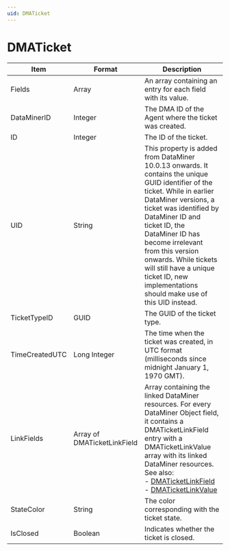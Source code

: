 ```yaml
---
uid: DMATicket
---
```


# DMATicket

| Item | Format | Description |
|------|--------|-------------|
| Fields         | Array                       | An array containing an entry for each field with its value. |
| DataMinerID    | Integer                     | The DMA ID of the Agent where the ticket was created. |
| ID             | Integer                     | The ID of the ticket. |
| UID            | String                      | This property is added from DataMiner 10.0.13 onwards. It contains the unique GUID identifier of the ticket. While in earlier DataMiner versions, a ticket was identified by DataMiner ID and ticket ID, the DataMiner ID has become irrelevant from this version onwards. While tickets will still have a unique ticket ID, new implementations should make use of this UID instead. |
| TicketTypeID   | GUID                        | The GUID of the ticket type. |
| TimeCreatedUTC | Long Integer                | The time when the ticket was created, in UTC format (milliseconds since midnight January 1, 1970 GMT). |
| LinkFields     | Array of DMATicketLinkField | Array containing the linked DataMiner resources. For every DataMiner Object field, it contains a DMATicketLinkField entry with a DMATicketLinkValue array with its linked DataMiner resources.<br> See also:<br> -  [DMATicketLinkField](xref:DMATicketLinkField)<br> -  [DMATicketLinkValue](xref:DMATicketLinkValue) |
| StateColor     | String                      | The color corresponding with the ticket state. |
| IsClosed       | Boolean                     | Indicates whether the ticket is closed. |
